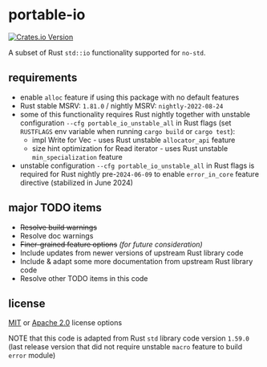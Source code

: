 # portable-io

[![Crates.io Version](https://img.shields.io/crates/v/portable-io?style=flat-square)](https://crates.io/crates/portable-io)

A subset of Rust `std::io` functionality supported for `no-std`.

## requirements

- enable `alloc` feature if using this package with no default features
- Rust stable MSRV: `1.81.0` / nightly MSRV: `nightly-2022-08-24`
- some of this functionality requires Rust nightly together with unstable configuration `--cfg portable_io_unstable_all` in Rust flags (set `RUSTFLAGS` env variable when running `cargo build` or `cargo test`):
  - impl Write for Vec - uses Rust unstable `allocator_api` feature
  - size hint optimization for Read iterator - uses Rust unstable `min_specialization` feature
- unstable configuration `--cfg portable_io_unstable_all` in Rust flags is required for Rust nightly pre-`2024-06-09` to enable `error_in_core` feature directive (stabilized in June 2024)

## major TODO items

- ~~Resolve build warnings~~
- Resolve doc warnings
- ~~Finer-grained feature options~~ _(for future consideration)_
- Include updates from newer versions of upstream Rust library code
- Include & adapt some more documentation from upstream Rust library code
- Resolve other TODO items in this code

## license

[MIT](./LICENSE-MIT) or [Apache 2.0](./LICENSE-APACHE) license options

NOTE that this code is adapted from Rust `std` library code version `1.59.0`
(last release version that did not require unstable `macro` feature to build `error` module)
